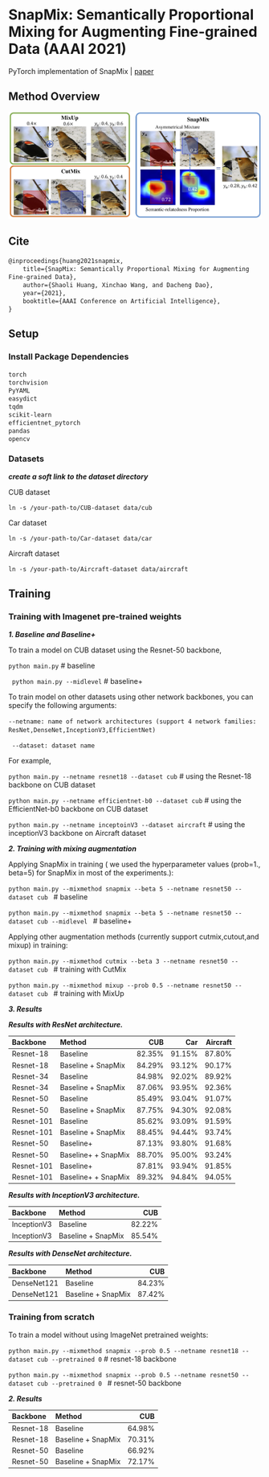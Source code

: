 # SnapMix: Semantically Proportional Mixing for Augmenting Fine-grained Data (AAAI 2021)

PyTorch implementation of SnapMix | [paper](https://arxiv.org/abs/2012.04846)

## Method Overview

![SnapMix](./imgs/overview.jpg)

## Cite
```
@inproceedings{huang2021snapmix,
    title={SnapMix: Semantically Proportional Mixing for Augmenting Fine-grained Data},
    author={Shaoli Huang, Xinchao Wang, and Dacheng Dao},
    year={2021},
    booktitle={AAAI Conference on Artificial Intelligence},
}
```

## Setup
### Install Package Dependencies
```
torch
torchvision 
PyYAML
easydict
tqdm
scikit-learn
efficientnet_pytorch
pandas
opencv
```
### Datasets
***create a soft link to the dataset directory***

CUB dataset
```
ln -s /your-path-to/CUB-dataset data/cub
```
Car dataset
```
ln -s /your-path-to/Car-dataset data/car
```
Aircraft dataset
```
ln -s /your-path-to/Aircraft-dataset data/aircraft
```

## Training

### Training with Imagenet pre-trained weights


***1. Baseline and Baseline+***

To train a model on CUB dataset using the Resnet-50 backbone, 

``` python main.py ```   # baseline

``` python main.py --midlevel```  # baseline+

To train model on other datasets using other network backbones, you can specify the following arguments: 

``` --netname: name of network architectures (support 4 network families: ResNet,DenseNet,InceptionV3,EfficientNet) ```

``` --dataset: dataset name```

For example, 

``` python main.py --netname resnet18 --dataset cub ```   # using the Resnet-18 backbone on CUB dataset

``` python main.py --netname efficientnet-b0 --dataset cub ```   # using the EfficientNet-b0 backbone on CUB dataset

``` python main.py --netname inceptoinV3 --dataset aircraft ```  # using the inceptionV3 backbone on Aircraft dataset


***2. Training with mixing augmentation***

Applying SnapMix in training ( we used the hyperparameter values (prob=1., beta=5) for SnapMix in most of the experiments.):

```python main.py --mixmethod snapmix --beta 5 --netname resnet50 --dataset cub ``` # baseline 

```python main.py --mixmethod snapmix --beta 5 --netname resnet50 --dataset cub --midlevel ``` # baseline+ 

Applying other augmentation methods (currently support cutmix,cutout,and mixup) in training:

```python main.py --mixmethod cutmix --beta 3 --netname resnet50 --dataset cub ```   # training with CutMix

```python main.py --mixmethod mixup --prob 0.5 --netname resnet50 --dataset cub ```  # training with MixUp

***3. Results***

***Results with ResNet architecture.***

|  Backbone | Method | CUB   | Car    |   Aircraft |  
|:--------|:--------|--------:|------:|--------:|
|Resnet-18 | Baseline| 82.35% |  91.15% | 87.80% |  
|Resnet-18 | Baseline + SnapMix| 84.29% |  93.12% | 90.17% |
|Resnet-34 | Baseline| 84.98% |  92.02% | 89.92% |  
|Resnet-34 | Baseline + SnapMix| 87.06% |  93.95% | 92.36% |
|Resnet-50 | Baseline| 85.49% |  93.04% | 91.07% |  
|Resnet-50 | Baseline + SnapMix| 87.75% |  94.30% | 92.08% |
|Resnet-101 | Baseline| 85.62% |  93.09% | 91.59% |  
|Resnet-101 | Baseline + SnapMix| 88.45% |  94.44% | 93.74% |
|Resnet-50 | Baseline+| 87.13% |  93.80% | 91.68% |  
|Resnet-50 | Baseline+ + SnapMix| 88.70% |  95.00% | 93.24% |
|Resnet-101 | Baseline+| 87.81% |  93.94% | 91.85% |  
|Resnet-101 | Baseline+ + SnapMix| 89.32% |  94.84% | 94.05% |


***Results with InceptionV3 architecture.***

|  Backbone | Method | CUB   | 
|:--------|:--------|--------:|
|InceptionV3 | Baseline| 82.22% |
|InceptionV3 | Baseline + SnapMix| 85.54%|


***Results with DenseNet architecture.***

|  Backbone | Method | CUB   | 
|:--------|:--------|--------:|
|DenseNet121 | Baseline| 84.23% |  
|DenseNet121| Baseline + SnapMix| 87.42%|


### Training from scratch

To train a model without using ImageNet pretrained weights:

```python main.py --mixmethod snapmix --prob 0.5 --netname resnet18 --dataset cub --pretrained 0``` # resnet-18 backbone

```python main.py --mixmethod snapmix --prob 0.5 --netname resnet50 --dataset cub --pretrained 0 ``` # resnet-50 backbone

***2. Results***

|  Backbone | Method | CUB   | 
|:--------|:--------|--------:|
|Resnet-18 | Baseline| 64.98% |
|Resnet-18 | Baseline + SnapMix| 70.31%|
|Resnet-50 | Baseline| 66.92% |  
|Resnet-50| Baseline + SnapMix| 72.17%|
